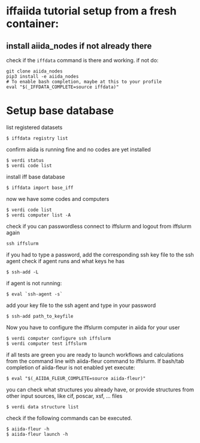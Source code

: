 # iffaiida tutorial setup from a fresh container:

##  install aiida_nodes if not already there
check if the `iffdata` command is there and working.
if not do:
```
git clone aiida_nodes
pip3 install -e aiida_nodes
# To enable bash completion, maybe at this to your profile
eval "$(_IFFDATA_COMPLETE=source iffdata)"
```

# Setup base database
list registered datasets
```
$ iffdata registry list
```
confirm aiida is running fine and no codes are yet installed

```
$ verdi status
$ verdi code list
```
install iff base database
```
$ iffdata import base_iff
```

now we have some codes and computers
```
$ verdi code list
$ verdi computer list -A
```

check if you can passwordless connect to iffslurm and logout from iffslurm again
```
ssh iffslurm
```
if you had to type a password, add the corresponding ssh key file to the ssh agent
check if agent runs and what keys he has
```
$ ssh-add -L
```
if agent is not running: 
```
$ eval `ssh-agent -s`
```
add your key file to the ssh agent and type in your password
```
$ ssh-add path_to_keyfile
```

Now you have to configure the iffslurm computer in aiida for your user
```
$ verdi computer configure ssh iffslurm
$ verdi computer test iffslurm
```
if all tests are green you are ready to launch workflows and calculations from the command line with aiida-fleur command to iffslurm.
If bash/tab completion of aiida-fleur is not enabled yet execute:
```
$ eval "$(_AIIDA_FLEUR_COMPLETE=source aiida-fleur)"
```

you can check what structures you already have, or provide structures from other input sources, like cif, poscar, xsf, ... files
```
$ verdi data structure list
```

check if the following commands can be executed.
```
$ aiida-fleur -h
$ aiida-fleur launch -h
```